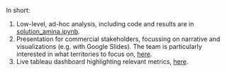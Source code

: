 In short:

1. Low-level, ad-hoc analysis, including code and results are in [solution_amina.ipynb](https://github.com/adochsh/aminadoo/blob/main/my_solutions/web_traffic_data/solution_amina.ipynb).
2. Presentation for commercial stakeholders, focussing on narrative and visualizations (e.g. with Google Slides). The team is particularly interested in what territories to focus on, [here](https://docs.google.com/presentation/d/1CLKQAPqC3AH-1GoVH1H1NVgpVykv8CvklTSNMECC0g0/edit?usp=sharing).
3. Live tableau dashboard highlighting relevant metrics, [here](https://public.tableau.com/views/WebTraffic_16786197752900/mainpage?:language=en-US&:display_count=n&:origin=viz_share_link).

